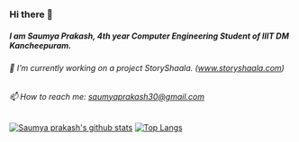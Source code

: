 ### Hi there 👋
##### I am Saumya Prakash, 4th year Computer Engineering Student of IIIT DM Kancheepuram. 
###### 🔭 I’m currently working on a project StoryShaala. (www.storyshaala.com)
###### 📫 How to reach me: saumyaprakash30@gmail.com
[![Saumya prakash's github stats](https://github-readme-stats.vercel.app/api?username=saumyaprakash30&count_private=true&include_all_commits=true&show_icons=true&hide=stars)](https://github.com/anuraghazra/github-readme-stats)
[![Top Langs](https://github-readme-stats.vercel.app/api/top-langs/?username=saumyaprakash30&layout=compact)](https://github.com/anuraghazra/github-readme-stats)

<!--
**saumyaprakash30/saumyaprakash30** is a ✨ _special_ ✨ repository because its `README.md` (this file) appears on your GitHub profile.

Here are some ideas to get you started:

- 🔭 I’m currently working on ...
- 🌱 I’m currently learning ...
- 👯 I’m looking to collaborate on ...
- 🤔 I’m looking for help with ...
- 💬 Ask me about ...
- 📫 How to reach me: ...
- 😄 Pronouns: ...
- ⚡ Fun fact: ...
-->
